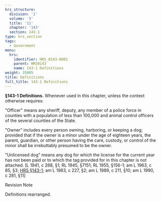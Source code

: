 ```yaml
---
hrs_structure:
  division: '1'
  volume: '3'
  title: '11'
  chapter: '143'
  section: 143-1
type: hrs_section
tags:
  - Government
menu:
  hrs:
    identifier: HRS_0143-0001
    parent: HRS0143
    name: 143-1 Definitions
weight: 35005
title: Definitions
full_title: 143-1 Definitions
---
```

**§143-1 Definitions.** Whenever used in this chapter, unless the context otherwise requires:

"Officer" means any sheriff, deputy, any member of a police force in counties with a population of less than 100,000 and animal control officers of the several counties of the State.

"Owner" includes every person owning, harboring, or keeping a dog; provided that if the owner is a minor under the age of eighteen years, the parent, guardian, or other person having the care, custody, or control of the minor shall be irrebuttably presumed to be the owner.

"Unlicensed dog" means any dog for which the license for the current year has not been paid or to which the tag provided for in this chapter is not attached. [L 1941, c 268, §1; RL 1945, §7151; RL 1955, §156-1; am L 1963, c 85, §3; [HRS §143-1](/title-11/chapter-143/section-143-1/); am L 1983, c 227, §2; am L 1989, c 211, §10; am L 1990, c 281, §11]

Revision Note

Definitions rearranged.